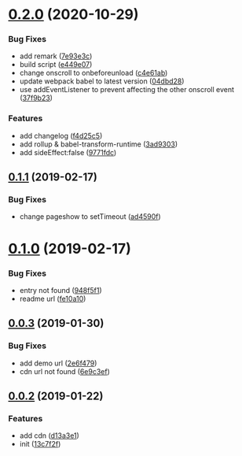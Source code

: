# [0.2.0](https://github.com/fengxianqi/remember-scroll/compare/v0.1.1...v0.2.0) (2020-10-29)


### Bug Fixes

* add remark ([7e93e3c](https://github.com/fengxianqi/remember-scroll/commit/7e93e3cbf0c82bf4305f8dbe021983d9266d2a89))
* build script ([e449e07](https://github.com/fengxianqi/remember-scroll/commit/e449e0781d7f0dff6bcde364cec115eff9fee185))
* change onscroll to onbeforeunload ([c4e61ab](https://github.com/fengxianqi/remember-scroll/commit/c4e61ab3f2fee4f92bea272acf1ced30c737b3fd))
* update webpack babel to latest version ([04dbd28](https://github.com/fengxianqi/remember-scroll/commit/04dbd280d15d666925c26061cc3532b2c70d61bd))
* use addEventListener to prevent affecting the other onscroll event ([37f9b23](https://github.com/fengxianqi/remember-scroll/commit/37f9b23d3ff1d76e7535f5143d44bc782ffea84a))


### Features

* add changelog ([f4d25c5](https://github.com/fengxianqi/remember-scroll/commit/f4d25c5c4e9f06dca4cb6695ca20e5f1fc07d05b))
* add rollup & babel-transform-runtime ([3ad9303](https://github.com/fengxianqi/remember-scroll/commit/3ad93032c06b082be4f3ecb76a92929f15fd2159))
* add sideEffect:false ([9771fdc](https://github.com/fengxianqi/remember-scroll/commit/9771fdcadc070d417dceb7f6465351f4c95bd311))



## [0.1.1](https://github.com/fengxianqi/remember-scroll/compare/v0.1.0...v0.1.1) (2019-02-17)


### Bug Fixes

* change pageshow to setTimeout ([ad4590f](https://github.com/fengxianqi/remember-scroll/commit/ad4590fcd70adc794df541b0ff5ce7bdf8781c7b))



# [0.1.0](https://github.com/fengxianqi/remember-scroll/compare/v0.0.3...v0.1.0) (2019-02-17)


### Bug Fixes

* entry not found ([948f5f1](https://github.com/fengxianqi/remember-scroll/commit/948f5f15d345d2b09f630a7ae40c6e9ab68c9f48))
* readme url ([fe10a10](https://github.com/fengxianqi/remember-scroll/commit/fe10a108f98ecb05a377500864f8e9eb947b341b))



## [0.0.3](https://github.com/fengxianqi/remember-scroll/compare/v0.0.2...v0.0.3) (2019-01-30)


### Bug Fixes

* add demo url ([2e6f479](https://github.com/fengxianqi/remember-scroll/commit/2e6f47905d25265ef784a04842caeec4278a5e4e))
* cdn url not found ([6e9c3ef](https://github.com/fengxianqi/remember-scroll/commit/6e9c3efa60c441542059dba17acc6ad264adb7b8))



## [0.0.2](https://github.com/fengxianqi/remember-scroll/compare/13c7f2f987ad8c2bbf6672fc117b55e2a4fe4acf...v0.0.2) (2019-01-22)


### Features

* add cdn ([d13a3e1](https://github.com/fengxianqi/remember-scroll/commit/d13a3e16257b5caf69ae67e21d0a6d14bee6a3cc))
* init ([13c7f2f](https://github.com/fengxianqi/remember-scroll/commit/13c7f2f987ad8c2bbf6672fc117b55e2a4fe4acf))



